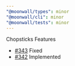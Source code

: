 ```yaml
---
"@moonwall/types": minor
"@moonwall/cli": minor
"@moonwall/tests": minor
---
```


Chopsticks Features
- [#343](https://github.com/Moonsong-Labs/moonwall/issues/343) Fixed
- [#342](https://github.com/Moonsong-Labs/moonwall/issues/342) Implemented